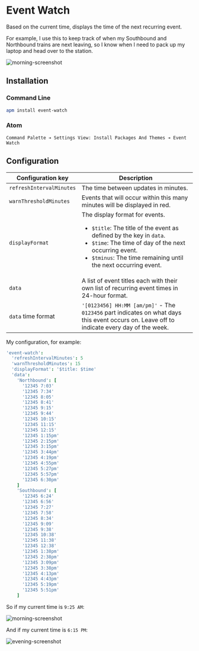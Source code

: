 # Event Watch

Based on the current time, displays the time of the next recurring event.

For example, I use this to keep track of when my Southbound and Northbound trains are next leaving, so I know when I need to pack up my laptop and head over to the station.

![morning-screenshot](https://cloud.githubusercontent.com/assets/1903876/5672524/a2be36da-9756-11e4-9fde-581aaa2f7c38.png)

## Installation

### Command Line

```bash
apm install event-watch
```

### Atom

```
Command Palette ➔ Settings View: Install Packages And Themes ➔ Event Watch
```

## Configuration

| Configuration key | Description |
| --- | --- |
| `refreshIntervalMinutes` | The time between updates in minutes. |
| `warnThresholdMinutes` | Events that will occur within this many minutes will be displayed in red. |
| `displayFormat` | The display format for events. <ul><li>`$title`: The title of the event as defined by the key in `data`.</li><li>`$time`: The time of day of the next occurring event.</li><li>`$tminus`: The time remaining until the next occurring event.</li></ul> |
| `data` | A list of event titles each with their own list of recurring event times in 24-hour format. |
| `data` time format | `'[0123456] HH:MM [am/pm]'` - The `0123456` part indicates on what days this event occurs on. Leave off to indicate every day of the week. |

My configuration, for example:

```cson
'event-watch':
  'refreshIntervalMinutes': 5
  'warnThresholdMinutes': 15
  'displayFormat': '$title: $time'
  'data':
    'Northbound': [
      '12345 7:03'
      '12345 7:34'
      '12345 8:05'
      '12345 8:41'
      '12345 9:15'
      '12345 9:44'
      '12345 10:15'
      '12345 11:15'
      '12345 12:15'
      '12345 1:15pm'
      '12345 2:15pm'
      '12345 3:15pm'
      '12345 3:44pm'
      '12345 4:19pm'
      '12345 4:55pm'
      '12345 5:27pm'
      '12345 5:57pm'
      '12345 6:30pm'
    ]
    'Southbound': [
      '12345 6:24'
      '12345 6:56'
      '12345 7:27'
      '12345 7:58'
      '12345 8:34'
      '12345 9:09'
      '12345 9:38'
      '12345 10:38'
      '12345 11:38'
      '12345 12:38'
      '12345 1:38pm'
      '12345 2:38pm'
      '12345 3:09pm'
      '12345 3:38pm'
      '12345 4:13pm'
      '12345 4:43pm'
      '12345 5:19pm'
      '12345 5:51pm'
    ]
```

So if my current time is `9:25 AM`:

![morning-screenshot](https://cloud.githubusercontent.com/assets/1903876/5672524/a2be36da-9756-11e4-9fde-581aaa2f7c38.png)

And if my current time is `6:15 PM`:

![evening-screenshot](https://cloud.githubusercontent.com/assets/1903876/5673870/7bac361c-9767-11e4-884a-a047154410c8.png)
